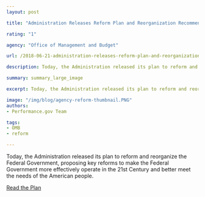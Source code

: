 ```yaml
---
layout: post

title: "Administration Releases Reform Plan and Reorganization Recommendations"

rating: "1"

agency: "Office of Management and Budget"

url: /2018-06-21-administration-releases-reform-plan-and-reorganization-recommnedations.md/

description: Today, the Administration released its plan to reform and reorganize the Federal Government, proposing key reforms to make the Federal Government more effectively operate in the 21st Century and better meet the needs of the American people.

summary: summary_large_image

excerpt: Today, the Administration released its plan to reform and reorganize the Federal Government, proposing key reforms to make the Federal Government more effectively operate in the 21st Century and better meet the needs of the American people.

image: "/img/blog/agency-reform-thumbnail.PNG"
authors:
- Performance.gov Team

tags:
- OMB
- reform

---
```


Today, the Administration released its plan to reform and reorganize the Federal Government, proposing key reforms to make the Federal Government more effectively operate in the 21st Century and better meet the needs of the American people.

<a class="usa-button" href="{{ site.baseurl }}/GovReform/">Read the Plan</a>
